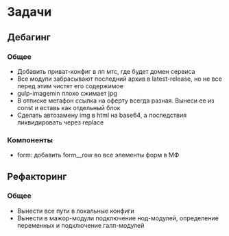 <h1>Задачи</h1>
<h2>Дебагинг</h2>
<h3>Общее</h3>
<ul>
	<li>Добавить приват-конфиг в лп мтс, где будет домен сервиса</li>
	<li>Все модули забрасывают последний архив в latest-release, но не все перед этим чистят его содержимое</li>
	<li>gulp-imagemin плохо сжимает jpg</li>
	<li>В отписке мегафон ссылка на оферту всегда разная. Вынеси ее из const и вставь как отдельный блок</li>
	<li>Сделать автозамену img в html на base64, а последствия ликвидировать через replace</li>
</ul>
<h3>Компоненты</h3>
<ul>
	<li>form: добавить form__row во все элементы форм в МФ</li>
</ul>
<h2>Рефакторинг</h2>
<h3>Общее</h3>
<ul>
	<li>Вынести все пути в локальные конфиги</li>
	<li>Вынести в мажор-модули подключение нод-модулей, определение переменных и подключение галп-модулей</li>
</ul>